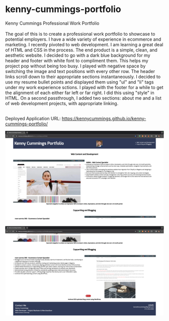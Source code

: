 # kenny-cummings-portfolio
Kenny Cummings Professional Work Portfolio
<br>
<br>
The goal of this is to create a professional work portfolio to showcase to potential employers. 
I have a wide variety of experience in ecommerce and marketing. I recently pivoted to web development. 
I am learning a great deal of HTML and CSS in the process.
The end product is a simple, clean, and aesthetic website.
I decided to go with a dark blue background for my header and footer with white font to compliment them.
This helps my project pop without being too busy.
I played with negative space by switching the image and text positions with every other row.
The header links scroll down to their appropriate sections instantaneously.
I decided to use my resume bullet points and displayed them using "ul" and "li" tags under my work experience sctions.
I played with the footer for a while to get the alignment of each either far left or far right. I did this using "style" in HTML.
On a second passthrough, I added two sections: about me and a list of web development projects, with appropriate linking.
<br>
<br>

Deployed Application URL: https://kennycummings.github.io/kenny-cummings-portfolio/

<img src="./assets/images/homepage-screenshot-1.png" alt="First screenshot of the homepage">

<br>
<br>

<img src="./assets/images/homepage-screenshot-2.png" alt="Second screenshot of the homepage">